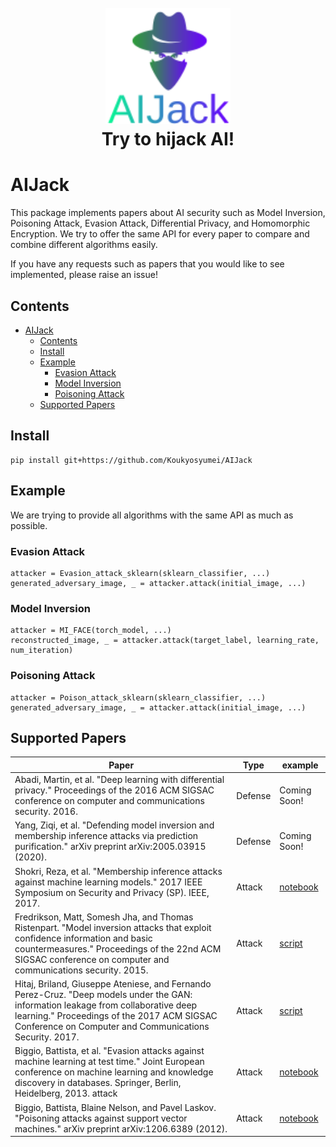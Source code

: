 <!--
  Title: AIJack
  Description: Awesome framework for attack against machine learning and deep learning.
  Author: Hideaki Takahashi
  -->

<h1 align="center">

  <br>
  <img src="logo/logo_small.png" alt="AIJack" width="200"></a>
  <br>
  Try to hijack AI!
  <br>

</h1>

# AIJack

This package implements papers about AI security such as Model Inversion, Poisoning Attack, Evasion Attack, Differential Privacy, and Homomorphic Encryption. We try to offer the same API for every paper to compare and combine different algorithms easily.

If you have any requests such as papers that you would like to see implemented, please raise an issue!

## Contents

- [AIJack](#aijack)
  - [Contents](#contents)
  - [Install](#install)
  - [Example](#example)
    - [Evasion Attack](#evasion-attack)
    - [Model Inversion](#model-inversion)
    - [Poisoning Attack](#poisoning-attack)
  - [Supported Papers](#supported-papers)

## Install

```
pip install git+https://github.com/Koukyosyumei/AIJack
```

## Example

We are trying to provide all algorithms with the same API as much as possible.

### Evasion Attack
```
attacker = Evasion_attack_sklearn(sklearn_classifier, ...)
generated_adversary_image, _ = attacker.attack(initial_image, ...)
```

### Model Inversion

```
attacker = MI_FACE(torch_model, ...)
reconstructed_image, _ = attacker.attack(target_label, learning_rate, num_iteration)
```

### Poisoning Attack
```
attacker = Poison_attack_sklearn(sklearn_classifier, ...)
generated_adversary_image, _ = attacker.attack(initial_image, ...)
```

## Supported Papers

| Paper                                                                                                                                                                                                                                       | Type    | example                                                                     |
| ------------------------------------------------------------------------------------------------------------------------------------------------------------------------------------------------------------------------------------------- | ------- | --------------------------------------------------------------------------- |
| Abadi, Martin, et al. "Deep learning with differential privacy." Proceedings of the 2016 ACM SIGSAC conference on computer and communications security. 2016.                                                                               | Defense | Coming Soon!                                                                |
| Yang, Ziqi, et al. "Defending model inversion and membership inference attacks via prediction purification." arXiv preprint arXiv:2005.03915 (2020).                                                                                        | Defense | Coming Soon!                                                                |
| Shokri, Reza, et al. "Membership inference attacks against machine learning models." 2017 IEEE Symposium on Security and Privacy (SP). IEEE, 2017.                                                                                          | Attack  | [notebook](example/membership_inference/membership_inference_CIFAR10.ipynb) |  |
| Fredrikson, Matt, Somesh Jha, and Thomas Ristenpart. "Model inversion attacks that exploit confidence information and basic countermeasures." Proceedings of the 22nd ACM SIGSAC conference on computer and communications security. 2015.  | Attack  | [script](example/model_inversion/mi_face.py)                                |
| Hitaj, Briland, Giuseppe Ateniese, and Fernando Perez-Cruz. "Deep models under the GAN: information leakage from collaborative deep learning." Proceedings of the 2017 ACM SIGSAC Conference on Computer and Communications Security. 2017. | Attack  | [script](example/model_inversion/gan_attack.py)                             |
| Biggio, Battista, et al. "Evasion attacks against machine learning at test time." Joint European conference on machine learning and knowledge discovery in databases. Springer, Berlin, Heidelberg, 2013. attack                            | Attack  | [notebook](example/adversarial_example/example_evasion_attack_svm.ipynb)    |
| Biggio, Battista, Blaine Nelson, and Pavel Laskov. "Poisoning attacks against support vector machines." arXiv preprint arXiv:1206.6389 (2012).                                                                                              | Attack  | [notebook](example/adversarial_example/example_poison_attack.ipynb)         |
